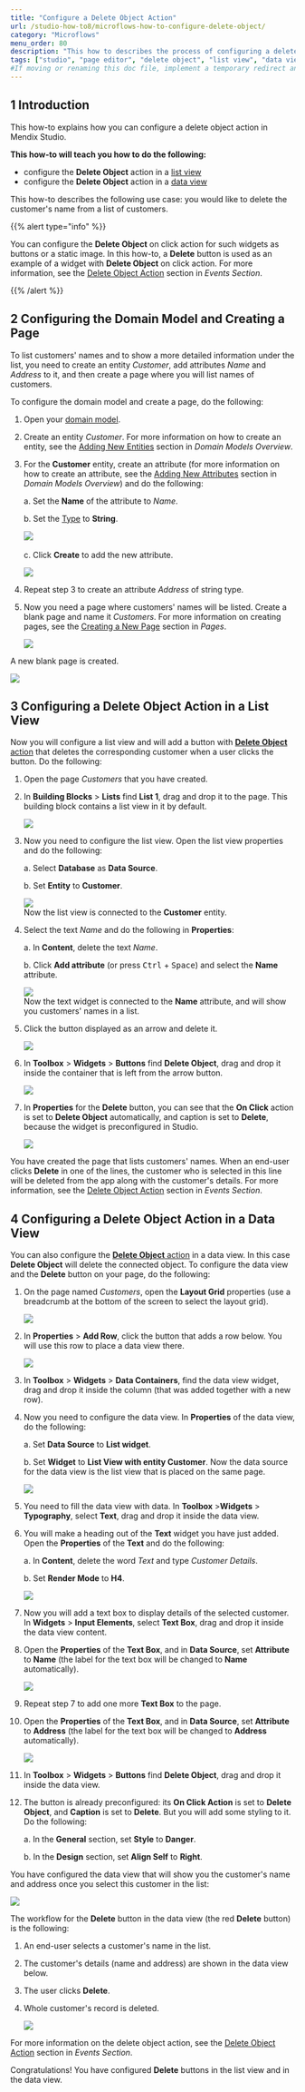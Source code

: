 ```yaml
---
title: "Configure a Delete Object Action"
url: /studio-how-to8/microflows-how-to-configure-delete-object/
category: "Microflows"
menu_order: 80
description: "This how to describes the process of configuring a delete object action in a data view and a list view in Mendix Studio."
tags: ["studio", "page editor", "delete object", "list view", "data view", "how to"]
#If moving or renaming this doc file, implement a temporary redirect and let the respective team know they should update the URL in the product. See Mapping to Products for more details.
---
```


## 1 Introduction 

This how-to explains how you can configure a delete object action in Mendix Studio. 

**This how-to will teach you how to do the following:**

* configure the **Delete Object** action in a [list view](/studio8/page-editor-data-view-list-view#list-view-properties)
* configure the **Delete Object** action in a [data view](/studio8/page-editor-data-view-list-view#data-view-properties)

This how-to describes the following use case:  you would like to delete the customer's name from a list of customers. 

{{% alert type="info" %}}

You can configure the **Delete Object** on click action for such widgets as buttons or a static image. In this how-to, a **Delete** button is used as an example of a widget with **Delete Object** on click action. For more information, see the [Delete Object Action](/studio8/page-editor-widgets-events-section#delete-object-action) section in *Events Section*.

{{% /alert %}}

## 2 Configuring the Domain Model and Creating a Page

To list customers' names and to show a more detailed information under the list, you need to create an entity *Customer*, add attributes *Name* and *Address* to it, and then create a page where you will list names of customers. 

To configure the domain model and create a page, do the following:

1. Open your [domain model](/studio8/domain-models).

2. Create an entity *Customer*. For more information on how to create an entity, see the [Adding New Entities](/studio8/domain-models) section in *Domain Models Overview*.

3.  For the **Customer** entity, create an attribute (for more information on how to create an attribute, see the [Adding New Attributes](/studio8/domain-models) section in *Domain Models Overview*) and do the following:<br/>

    a. Set the **Name** of the attribute to *Name*.<br/>
    
    b. Set the [Type](/studio8/domain-models-attributes) to **String**.<br/>

    ![](attachments/microflows-how-to-configure-delete-object/name-attribute.png)<br/>    
    c. Click **Create** to add the new attribute.<br/>

    ![](attachments/microflows-how-to-configure-delete-object/customer-entity.png)

4. Repeat step 3 to create an attribute *Address* of string type.

5.  Now you need a page where customers' names will be listed. Create a blank page and name it *Customers*. For more information on creating pages, see the [Creating a New Page](/studio8/page-editor) section in *Pages*.<br/>

    ![](attachments/microflows-how-to-configure-delete-object/create-page.png)

A new blank page is created.

![](attachments/microflows-how-to-configure-delete-object/blank-page-created.png)

## 3 Configuring a Delete Object Action in a List View

Now you will configure a list view and will add a button with [**Delete Object** action](/studio8/page-editor-widgets-events-section#delete-object-action) that deletes the corresponding customer when a user clicks the button. Do the following:

1. Open the page *Customers* that you have created.

2.  In **Building Blocks** > **Lists** find **List 1**, drag and drop it to the page. This building block contains a list view in it by default.

    ![](attachments/microflows-how-to-configure-delete-object/list-1.png)

3.  Now you need to configure the list view. Open the list view properties and do the following: <br/>

    a.  Select **Database** as **Data Source**.<br/>

    b.  Set **Entity** to **Customer**.<br/>

    ![](attachments/microflows-how-to-configure-delete-object/list-view-properties.png) <br/>
    Now the list view is connected to the **Customer** entity. <br/>

4.  Select the text *Name* and do the following in **Properties**:<br/>

    a. In **Content**, delete the text *Name*.<br/>

    b. Click **Add attribute** (or press <kbd>Ctrl</kbd> + <kbd>Space</kbd>) and select the **Name** attribute. <br/>

    ![](attachments/microflows-how-to-configure-delete-object/text-content.png)<br/>
    Now the text widget is connected to the **Name** attribute, and will show you customers' names in a list.<br/>

5.  Click the button displayed as an arrow and delete it.

    ![](attachments/microflows-how-to-configure-delete-object/arrow-button.png)

6.  In **Toolbox** > **Widgets** > **Buttons** find **Delete Object**, drag and drop it inside the container that is left from the arrow button. 

    ![](attachments/microflows-how-to-configure-delete-object/container-for-the-delete-button.png)

7.  In **Properties** for the **Delete** button, you can see that the **On Click** action is set to **Delete Object** automatically, and caption is set to **Delete**, because the widget is preconfigured in Studio.

    ![](attachments/microflows-how-to-configure-delete-object/delete-button-properties.png)

You have created the page that lists customers' names. When an end-user clicks **Delete** in one of the lines, the customer who is selected in this line will be deleted from the app along with the customer's details. For more information, see the [Delete Object Action](/studio8/page-editor-widgets-events-section#delete-object-action) section in *Events Section*.

## 4 Configuring a Delete Object Action in a Data View

You can also configure the [**Delete Object** action](/studio8/page-editor-widgets-events-section#delete-object-action) in a data view. In this case **Delete Object** will delete the connected object. To configure the data view and the **Delete** button on your page, do the following:

1.  On the page named *Customers*, open the **Layout Grid** properties (use a breadcrumb at the bottom of the screen to select the layout grid).

    ![](attachments/microflows-how-to-configure-delete-object/breadcrumb.png)

2.  In **Properties** > **Add Row**, click the button that adds a row below. You will use this row to place a data view there. 

    ![](attachments/microflows-how-to-configure-delete-object/add-row.png)

3. In **Toolbox** > **Widgets** > **Data Containers**, find the data view widget, drag and drop it inside the column (that was added together with a new row).

4.  Now you need to configure the data view. In **Properties** of the data view, do the following: <br/>

    a. Set **Data Source** to **List widget**.<br/>

    b. Set **Widget** to **List View with entity Customer**. Now the data source for the data view is the list view that is placed on the same page.<br/>

    ![](attachments/microflows-how-to-configure-delete-object/data-view-list-widget.png)

5. You need to fill the data view with data. In **Toolbox** >**Widgets** > **Typography**, select **Text**, drag and drop it inside the data view. 

6.  You will make a heading out of the **Text** widget you have just added. Open the **Properties** of the **Text** and do the following:<br/>

    a. In **Content**, delete the word *Text* and type *Customer Details*.<br/>

    b. Set **Render Mode** to **H4**. <br/>

    ![](attachments/microflows-how-to-configure-delete-object/text-heading4.png)<br/>

7. Now you will add a text box to display details of the selected customer. In **Widgets** > **Input Elements**, select **Text Box**, drag and drop it inside the data view content. 

8.  Open the **Properties** of the **Text Box**, and in **Data Source**, set **Attribute** to **Name** (the label for the text box will be changed to **Name** automatically).  

    ![](attachments/microflows-how-to-configure-delete-object/text-box-name.png)

9. Repeat step 7 to add one more **Text Box** to the page.

10. Open the **Properties** of the **Text Box**, and in **Data Source**, set **Attribute** to **Address** (the label for the text box will be changed to **Address** automatically).

    ![](attachments/microflows-how-to-configure-delete-object/text-box-address.png)

11. In **Toolbox** > **Widgets** > **Buttons** find **Delete Object**, drag and drop it inside the data view. 

12. The button is already preconfigured: its **On Click Action** is set to **Delete Object**, and **Caption** is set to **Delete**. But you will add some styling to it. Do the following:<br/>

    a. In the **General** section, set **Style** to **Danger**.<br/>

    b. In the **Design** section, set **Align Self** to **Right**.<br/>

You have configured the data view that will show you the customer's name and address once you select this customer in the list:

![](attachments/microflows-how-to-configure-delete-object/configured-page.png)

The workflow for the **Delete** button in the data view (the red **Delete** button) is the following:

1. An end-user selects a customer's name in the list.

2. The customer's details (name and address) are shown in the data view below. 

3. The user clicks **Delete**.

4. Whole customer's record is deleted.

   ![](attachments/microflows-how-to-configure-delete-object/published-page-example.png)

For more information on the delete object action, see the [Delete Object Action](/studio8/page-editor-widgets-events-section#delete-object-action) section in *Events Section*.

Congratulations! You have configured **Delete** buttons in the list view and in the data view. 
